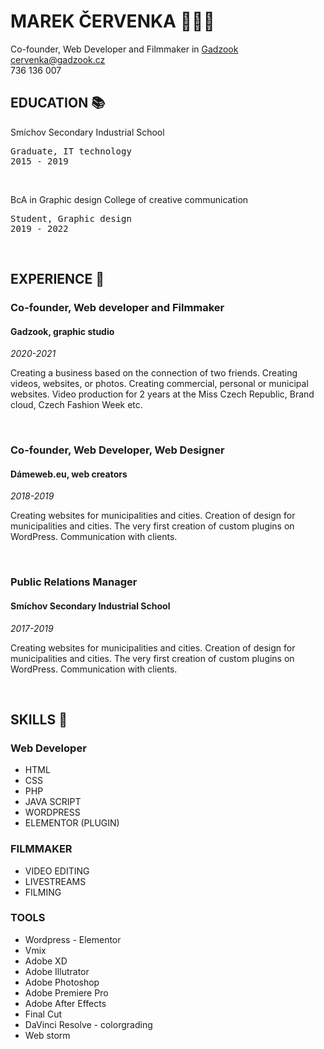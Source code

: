 # MAREK ČERVENKA 🙋🏻‍♂️

Co-founder, Web Developer and Filmmaker in <a href="https://gadzook.cz">Gadzook</a><br>
cervenka@gadzook.cz<br>
736 136 007<br>

## EDUCATION 📚

Smíchov Secondary Industrial School
<pre>
Graduate, IT technology
2015 - 2019
</pre>

<br>

BcA in Graphic design College of creative communication
<pre>
Student, Graphic design
2019 - 2022
</pre>

<br>

## EXPERIENCE 🧠

<H3>Co-founder, Web developer and Filmmaker </H3>
<H4>Gadzook, graphic studio</H4>

<i>2020-2021</i>

<p>Creating a business based on the connection of two friends. Creating videos, websites, or photos. Creating commercial, personal or municipal websites. Video production for 2 years at the Miss Czech Republic, Brand cloud, Czech Fashion Week etc.</p>
<br>

<H3>Co-founder, Web Developer, Web Designer</H3>
<H4>Dámeweb.eu, web creators</H4>

<i>2018-2019</i>

<p>Creating websites for municipalities and cities. Creation of design for municipalities and cities. The very first creation of custom plugins on WordPress. Communication with clients.</p>
<br>

<H3>Public Relations Manager</H3>
<H4>Smíchov Secondary Industrial School</H4>

<i>2017-2019</i>

<p>Creating websites for municipalities and cities. Creation of design for municipalities and cities. The very first creation of custom plugins on WordPress. Communication with clients.</p>
<br>

## SKILLS 🔧

<H3>Web Developer</H3>
<ul>
  <li>HTML</li>
  <li>CSS</li>
  <li>PHP</li>
  <li>JAVA SCRIPT</li>
  <li>WORDPRESS</li>
  <li>ELEMENTOR (PLUGIN)</li>
</ul>  

<H3>FILMMAKER</H3>
<ul>
  <li>VIDEO EDITING</li>
  <li>LIVESTREAMS</li>
  <li>FILMING</li>
</ul>

<H3>TOOLS</H3>
<ul>
  <li>Wordpress - Elementor</li>
  <li>Vmix</li>
  <li>Adobe XD</li>
  <li>Adobe Illutrator</li>
  <li>Adobe Photoshop</li>
  <li>Adobe Premiere Pro</li>
  <li>Adobe After Effects</li>
  <li>Final Cut</li>
  <li>DaVinci Resolve - colorgrading</li>
  <li>Web storm</li>
</ul>

